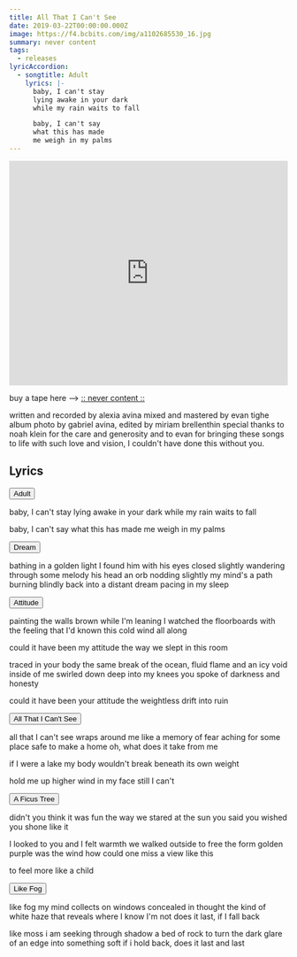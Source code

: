 ```yaml
---
title: All That I Can't See
date: 2019-03-22T00:00:00.000Z
image: https://f4.bcbits.com/img/a1102685530_16.jpg
summary: never content
tags:
  - releases
lyricAccordion:
  - songtitle: Adult
    lyrics: |-
      baby, I can't stay
      lying awake in your dark
      while my rain waits to fall

      baby, I can't say
      what this has made
      me weigh in my palms
---
```



<iframe style="border: 0; width: 100%; height: 406px;" src="https://bandcamp.com/EmbeddedPlayer/album=1753002933/size=large/bgcol=ffffff/linkcol=0687f5/artwork=small/transparent=true/" seamless><a href="http://alexiaavina.bandcamp.com/album/all-that-i-cant-see">All That I Can&#39;t See by Alexia Avina</a></iframe>

buy a tape here --> [:: never content ::](becomecontent.bandcamp.com/album/all-that-i-cant-see)

written and recorded by alexia avina
mixed and mastered by evan tighe
album photo by gabriel avina, edited by miriam brellenthin
special thanks to noah klein for the care and generosity
and to evan for bringing these songs to life with such love and vision, I couldn't have done this without you.

## Lyrics

<section class="accordion-wrapper">
  <button class="accordion">
    Adult
  </button>
  <div class="panel">
    <p>
      baby, I can't stay
lying awake in your dark
while my rain waits to fall

baby, I can't say
what this has made
me weigh in my palms
    </p>
  </div>

  <button class="accordion">
    Dream
  </button>
  <div class="panel">
    <p>
      bathing in a golden light
I found him with his eyes closed slightly
wandering through some melody
his head an orb nodding slightly
my mind's a path burning blindly
back into a distant dream
pacing in my sleep
    </p>
  </div>

  <button class="accordion">
    Attitude
  </button>
  <div class="panel">
    <p>
      painting the walls brown while I'm leaning
I watched the floorboards with the feeling
that I'd known this cold wind all along

could it have been my attitude
the way we slept in this room

traced in your body the same break of the ocean, fluid flame
and an icy void inside of me
swirled down deep into my knees
you spoke of darkness and honesty

could it have been your attitude
the weightless drift into ruin
    </p>
  </div>

  <button class="accordion">
    All That I Can't See
  </button>
  <div class="panel">
    <p>
     all that I can't see
wraps around me
like a memory of fear
aching for some place safe
to make a home
oh, what does it take from me

if I were a lake
my body wouldn't break
beneath its own weight

hold me up higher
wind in my face
still I can't
    </p>
  </div>

<button class="accordion">
    A Ficus Tree
  </button>
  <div class="panel">
    <p>
    didn't you think it was fun
the way we stared at the sun
you said you wished
you shone like it

I looked to you and I felt warmth
we walked outside to free the form
golden purple was the wind
how could one miss a view like this

to feel more like a child
    </p>
  </div>

<button class="accordion">
    Like Fog
  </button>
  <div class="panel">
    <p>
    like fog my mind collects on windows concealed in thought
the kind of white haze that reveals where I know I'm not
does it last, if I fall back

like moss i am seeking through shadow a bed of rock
to turn the dark glare of an edge into something soft
if i hold back, does it last and last
    </p>
  </div>

</section>

<script src="/_includes/assets/js/accordion.js"></script>